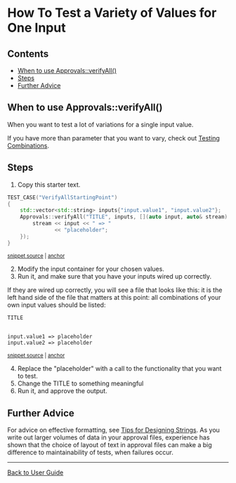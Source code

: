 <!--
GENERATED FILE - DO NOT EDIT
This file was generated by [MarkdownSnippets](https://github.com/SimonCropp/MarkdownSnippets).
Source File: /doc/how_tos/mdsource/TestAVarietyOfValues.source.md
To change this file edit the source file and then execute ./run_markdown_templates.sh.
-->

<a id="top"></a>

# How To Test a Variety of Values for One Input

<!-- toc -->
## Contents

  * [When to use Approvals::verifyAll()](#when-to-use-approvalsverifyall)
  * [Steps](#steps)
  * [Further Advice](#further-advice)<!-- endtoc -->

## When to use Approvals::verifyAll()

When you want to test a lot of variations for a single input value.

If you have more than parameter that you want to vary, check out [Testing Combinations](/doc/TestingCombinations.md#top).

## Steps

1. Copy this starter text.

<!-- snippet: VerifyAllStartingPoint -->
<a id='snippet-verifyallstartingpoint'/></a>
```cpp
TEST_CASE("VerifyAllStartingPoint")
{
    std::vector<std::string> inputs{"input.value1", "input.value2"};
    Approvals::verifyAll("TITLE", inputs, [](auto input, auto& stream) {
        stream << input << " => "
               << "placeholder";
    });
}
```
<sup><a href='/tests/DocTest_Tests/VectorTests.cpp#L36-L45' title='File snippet `verifyallstartingpoint` was extracted from'>snippet source</a> | <a href='#snippet-verifyallstartingpoint' title='Navigate to start of snippet `verifyallstartingpoint`'>anchor</a></sup>
<!-- endsnippet -->

2. Modify the input container for your chosen values.
3. Run it, and make sure that you have your inputs wired up correctly.

If they are wired up correctly, you will see a file that looks like this: it is the left hand side of the file that matters at this point: all combinations of your own input values should be listed:

<!-- snippet: VectorTests.VerifyAllStartingPoint.approved.txt -->
<a id='snippet-VectorTests.VerifyAllStartingPoint.approved.txt'/></a>
```txt
TITLE


input.value1 => placeholder
input.value2 => placeholder

```
<sup><a href='/tests/DocTest_Tests/approval_tests/VectorTests.VerifyAllStartingPoint.approved.txt#L1-L6' title='File snippet `VectorTests.VerifyAllStartingPoint.approved.txt` was extracted from'>snippet source</a> | <a href='#snippet-VectorTests.VerifyAllStartingPoint.approved.txt' title='Navigate to start of snippet `VectorTests.VerifyAllStartingPoint.approved.txt`'>anchor</a></sup>
<!-- endsnippet -->

4. Replace the "placeholder" with a call to the functionality that you want to test.
5. Change the TITLE to something meaningful
6. Run it, and approve the output.

## Further Advice

For advice on effective formatting, see [Tips for Designing Strings](/doc/explanations/TipsForDesigningStrings.md#top). As you write out larger volumes of data in your approval files, experience has shown that the choice of layout of text in approval files can make a big difference to maintainability of tests, when failures occur.

---

[Back to User Guide](/doc/README.md#top)

